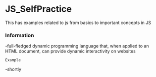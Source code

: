 # JS_SelfPractice

This has examples related to js from basics to important concepts in JS 

### Information    
-full-fledged dynamic programming language that, when applied to an HTML document, can provide dynamic interactivity on websites
```
Example
```
-shortly